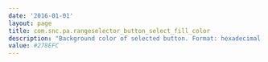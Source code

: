 ```yaml
---
date: '2016-01-01'
layout: page
title: com.snc.pa.rangeselector_button_select_fill_color
description: "Background color of selected button. Format: hexadecimal. Default: #278EFC "
value: #278EFC 
---
```

